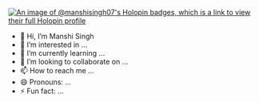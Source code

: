 [![An image of @manshisingh07's Holopin badges, which is a link to view their full Holopin profile](https://holopin.me/manshisingh07)](https://holopin.io/@manshisingh07)
- 👋 Hi, I’m Manshi Singh
- 👀 I’m interested in ...
- 🌱 I’m currently learning ...
- 💞️ I’m looking to collaborate on ...
- 📫 How to reach me ...
- 😄 Pronouns: ...
- ⚡ Fun fact: ...

<!---
manshisingh07/manshisingh07 is a ✨ special ✨ repository because its `README.md` (this file) appears on your GitHub profile.
You can click the Preview link to take a look at your changes.
--->
